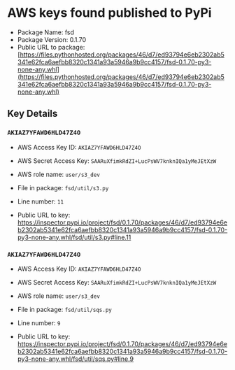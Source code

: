 # AWS keys found published to PyPi

* Package Name: fsd
* Package Version: 0.1.70
* Public URL to package: [https://files.pythonhosted.org/packages/46/d7/ed93794e6eb2302ab5341e62fca6aefbb8320c1341a93a5946a9b9cc4157/fsd-0.1.70-py3-none-any.whl](https://files.pythonhosted.org/packages/46/d7/ed93794e6eb2302ab5341e62fca6aefbb8320c1341a93a5946a9b9cc4157/fsd-0.1.70-py3-none-any.whl)

## Key Details

### `AKIAZ7YFAWD6HLD47Z4O`

* AWS Access Key ID: `AKIAZ7YFAWD6HLD47Z4O`
* AWS Secret Access Key: `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` 
* AWS role name: `user/s3_dev`
* File in package: `fsd/util/s3.py`
* Line number: `11`

* Public URL to key: https://inspector.pypi.io/project/fsd/0.1.70/packages/46/d7/ed93794e6eb2302ab5341e62fca6aefbb8320c1341a93a5946a9b9cc4157/fsd-0.1.70-py3-none-any.whl/fsd/util/s3.py#line.11



### `AKIAZ7YFAWD6HLD47Z4O`

* AWS Access Key ID: `AKIAZ7YFAWD6HLD47Z4O`
* AWS Secret Access Key: `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` 
* AWS role name: `user/s3_dev`
* File in package: `fsd/util/sqs.py`
* Line number: `9`

* Public URL to key: https://inspector.pypi.io/project/fsd/0.1.70/packages/46/d7/ed93794e6eb2302ab5341e62fca6aefbb8320c1341a93a5946a9b9cc4157/fsd-0.1.70-py3-none-any.whl/fsd/util/sqs.py#line.9


